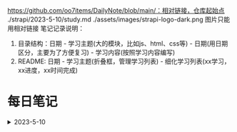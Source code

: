 https://github.com/oo7items/DailyNote/blob/main/：相对链接，仓库起始点
./strapi/2023-5-10/study.md
./assets/images/strapi-logo-dark.png 图片只能用相对链接
笔记记录说明：
1. 目录结构：日期 - 学习主题(大的模块，比如js、html、css等) - 日期(用日期区分，主要为了方便复习) - 学习内容(按照学习内容编写)
2. README: 日期 - 学习主题(折叠框，管理学习列表) - 细化学习列表(xx学习，xx进度，xx时间完成)


# 每日笔记
<details>
  <summary>2023-5-10</summary>
  <ul type='none'>
  <li>
    <details>
      <summary><a target="_blank" href="https://github.com/oo7items/DailyNote/blob/main/strapi/2023-5-10/study.md"><img align='center' width='70' src="./assets/images/strapi-logo-dark.png"></a></summary>
      <ul>
        <li>
          环境搭建
        </li>
        <li>
          post.com使用
        </li>
      </ul>
    </details>
  </li>
  <li>
    学习列表 2
  </li>
  </ul>
</details>

